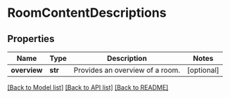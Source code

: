 # RoomContentDescriptions

## Properties
Name | Type | Description | Notes
------------ | ------------- | ------------- | -------------
**overview** | **str** | Provides an overview of a room. | [optional] 

[[Back to Model list]](../README.md#documentation-for-models) [[Back to API list]](../README.md#documentation-for-api-endpoints) [[Back to README]](../README.md)


